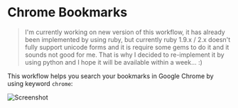 # Chrome Bookmarks

>I'm currently working on new version of this workflow, it has already been implemented by using ruby, but currently ruby 1.9.x / 2.x doesn't fully support unicode forms and it is require some gems to do it and it sounds not good for me. That is why I decided to re-implement it by using python and I hope it will be available within a week... :)

This workflow helps you search your bookmarks in Google Chrome by using keyword ```chrome```:

![Screenshot](https://raw.github.com/mdreizin/alfred-workflows/master/chrome-bookmarks/chrome-bookmarks.png)

